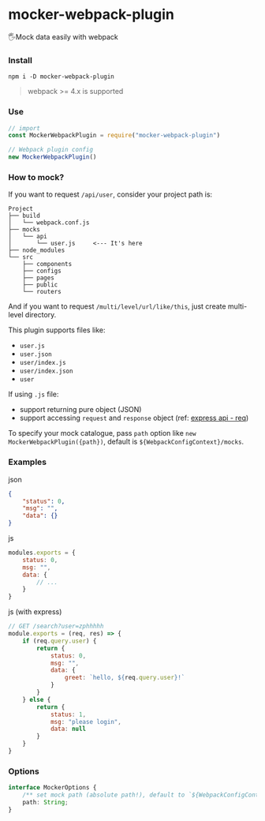 # mocker-webpack-plugin

🖐Mock data easily with webpack

### Install

``` shell
npm i -D mocker-webpack-plugin
```

> webpack >= 4.x is supported

### Use

``` javascript
// import
const MockerWebpackPlugin = require("mocker-webpack-plugin")

// Webpack plugin config
new MockerWebpackPlugin()
```

### How to mock?

If you want to request `/api/user`, consider your project path is:

```
Project
├── build
│   └── webpack.conf.js
├── mocks
│   └── api
│       └── user.js     <--- It's here
├── node_modules
└── src
    ├── components
    ├── configs
    ├── pages
    ├── public
    └── routers
```

And if you want to request `/multi/level/url/like/this`, just create multi-level directory.

This plugin supports files like:

- `user.js`
- `user.json`
- `user/index.js`
- `user/index.json`
- `user`

If using `.js` file:

- support returning pure object (JSON)
- support accessing `request` and `response` object (ref: [express api - req](http://expressjs.com/en/4x/api.html#req))

To specify your mock catalogue, pass `path` option like `new MockerWebpackPlugin({path})`, default is `${WebpackConfigContext}/mocks`.

### Examples

json

```json
{
    "status": 0,
    "msg": "",
    "data": {}
}
```

js

```js
modules.exports = {
    status: 0,
    msg: "",
    data: {
        // ...
    }
}
```

js (with express)

```js
// GET /search?user=zphhhhh
module.exports = (req, res) => {
    if (req.query.user) {
        return {
            status: 0,
            msg: "",
            data: {
                greet: `hello, ${req.query.user}!`
            }
        }
    } else {
        return {
            status: 1,
            msg: "please login",
            data: null
        }
    }
}
```

### Options

``` typescript
interface MockerOptions {
    /** set mock path (absolute path!), default to `${WebpackConfigContext}/mocks` */
    path: String;
}
```